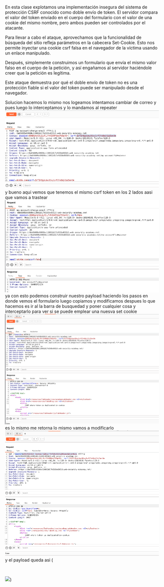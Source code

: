 En esta clase explotamos una implementación insegura del sistema de protección CSRF conocido como doble envío de token. El servidor compara el valor del token enviado en el cuerpo del formulario con el valor de una cookie del mismo nombre, pero ambos pueden ser controlados por el atacante.

Para llevar a cabo el ataque, aprovechamos que la funcionalidad de búsqueda del sitio refleja parámetros en la cabecera Set-Cookie. Esto nos permite inyectar una cookie csrf falsa en el navegador de la víctima usando un enlace manipulado.

Después, simplemente construimos un formulario que envía el mismo valor falso en el cuerpo de la petición, y así engañamos al servidor haciéndole creer que la petición es legítima.

Este ataque demuestra por qué el doble envío de token no es una protección fiable si el valor del token puede ser manipulado desde el navegador.

Solucion
hacemos lo mismo nos logeamos intentamos cambiar de correo y pues luego lo interceptamos y lo mandamos al repeater
![Pasted_image_20250723210529.png](Imagenes/Pasted_image_20250723210529.png)
y bueno aqui vemos que tenemos el mismo csrf token en los 2 lados
aasi que vamos a trastear
![Pasted_image_20250723210745.png](Imagenes/Pasted_image_20250723210745.png)
ya con esto podemos construir nuestro payload haciendo los pasos en donde vemos el formulario luego copiamos y modificamos 
despues lo que hacemos es ir al la barra de busquedad y poner cualquier cosa y interceptarlo para ver si se puede emplear una nuesva set cookie
![Pasted_image_20250723211345.png](Imagenes/Pasted_image_20250723211345.png)
es lo mismo me retorna lo mismo
vamos a modificarlo
![Pasted_image_20250723211753.png](Imagenes/Pasted_image_20250723211753.png)
y el payload queda asi (<form class="login-form" name="change-email-form" action="https://0ab5005d0309bc19802d17e500bd0010.web-security-academy.net/my-account/change-email" method="POST">                          
    <input type="hidden" name="email" value="hola@tenso.com">
    <input required="" type="hidden" name="csrf" value="fake">
</form>

<img src="https://0ab5005d0309bc19802d17e500bd0010.web-security-academy.net/?search=a%0d%0aSet-Cookie:%20csrf=fake%3b%20SameSite=None" onerror="document.forms[0].submit()">)
